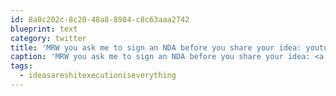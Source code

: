 ```yaml
---
id: 8a0c202c-8c20-48a8-8984-c8c63aaa2742
blueprint: text
category: twitter
title: 'MRW you ask me to sign an NDA before you share your idea: youtu.be/4K0rlwjKCz8?t=… #ideasareshitexecutioniseverything'
caption: 'MRW you ask me to sign an NDA before you share your idea: <a href="https://youtu.be/4K0rlwjKCz8?t=5m25s" title="https://youtu.be/4K0rlwjKCz8?t=5m25s" class="link link_untco">youtu.be/4K0rlwjKCz8?t=…</a> <span class="hashtag hashtag_local">#<a href="http://tweettemp.darylchymko.ca/?tag=ideasareshitexecutioniseverything">ideasareshitexecutioniseverything</a>'
tags:
  - ideasareshitexecutioniseverything
---
```

